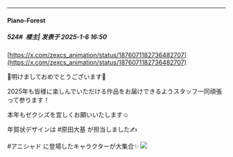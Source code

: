 ﻿
*****

####  Piano-Forest  
##### 524#         楼主| 发表于 2025-1-6 16:50

[https://x.com/zexcs_animation/status/1876071182736482707](https://x.com/zexcs_animation/status/1876071182736482707)

🎍明けましておめでとうございます🎍

2025年も皆様に楽しんでいただける作品をお届けできるようスタッフ一同頑張って参ります！

本年もゼクシズを宜しくお願いいたします☺️

年賀状デザインは #原田大基 が担当しました✍

#アニシャド に登場したキャラクターが大集合✨
<img src="https://p.sda1.dev/21/0eec72116598bb72b1dfdc249aaef810/20250106_164941.jpg" referrerpolicy="no-referrer">

